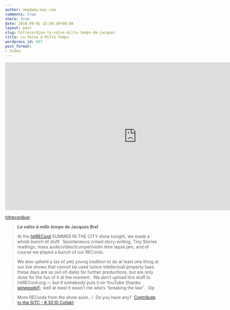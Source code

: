 ```yaml
---
author: amy@amy-mac.com
comments: true
share: true
date: 2010-09-01 15:50:30+00:00
layout: post
slug: hitrecordjoe-la-valse-mille-temps-de-jacques
title: La Valse à Mille Temps
wordpress_id: 857
post_format:
- Video
---
```


<div class="flex-video widescreen">
  <iframe width="853" height="480" src="https://www.youtube.com/embed/3otUlQ4wvLY?rel=0" frameborder="0" allowfullscreen></iframe>
</div>

[hitrecordjoe](http://hitrecordjoe.tumblr.com/post/1041510876/la-valse-a-mille-temps-de-jacques-brel-at-the):


>
> **_La valse à mille temps_ **de** Jacques Brel**
>

>
> At the [hitRECord](http://hitRECord.org) SUMMER IN THE CITY show tonight, we made a whole bunch of stuff.  Spontaneous crowd story-writing, Tiny Stories readings, mass audio/video/trumpet/violin time lapse jam, and of course we played a bunch of our RECords.
>
>

>
> We also upheld a (as of yet) young tradition to do at least one thing at our live shows that cannot be used (since intellectual property laws these days are so out-of-date) for further productions, but are only done for the fun of it at the moment.  We don’t upload this stuff to hitRECord.org — but if somebody puts it on YouTube (thanks [winegodof](http://www.youtube.com/user/winegodof)), well at least it wasn’t me who’s “breaking the law”.  :Op
>
>

>
> More RECords from the show soon…!  Do you have any?  [Contribute to the SiTC - 8.30.10 Collab!](http://hitrecord.org/records/189858)
>
>
